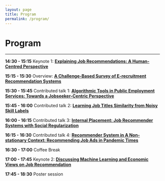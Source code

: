 ```yaml
---
layout: page
title: Program
permalink: /program/
---
```

# Program
---

**14:30 - 15:15** Keynote 1: [__Explaining Job Recommendations: A Human-Centred Perspective__](/keynotes/) 

**15:15 - 15:30** Overview: [__A Challenge-Based Survey of E-recruitment Recommendation Systems__]()

**15:30 - 15:45** Contributed talk 1: [__Algorithmic Tools in Public Employment Services: Towards a Jobseeker-Centric Perspective__](/papers/FEAST2022_paper_3153.pdf)

**15:45 - 16:00** Contributed talk 2: [__Learning Job Titles Similarity from Noisy Skill Labels__](/papers/FEAST2022_paper_4972.pdf)

**16:00 - 16:15** Contributed talk 3: [__Internal Placement: Job Recommender Systems with Social Regularization__](/papers/FEAST2022_paper_4436.pdf)

**16:15 - 16:30** Contributed talk 4: [__Recommender System in A Non-stationary Context: Recommending Job Ads in Pandemic Times__](/papers/FEAST2022_paper_3315.pdf)

**16:30 - 17:00** Coffee Break

**17:00 - 17:45** Keynote 2: [__Discussing Machine Learning and Economic Views on Job Recommendation__]()

**17:45 - 18:30** Poster session


